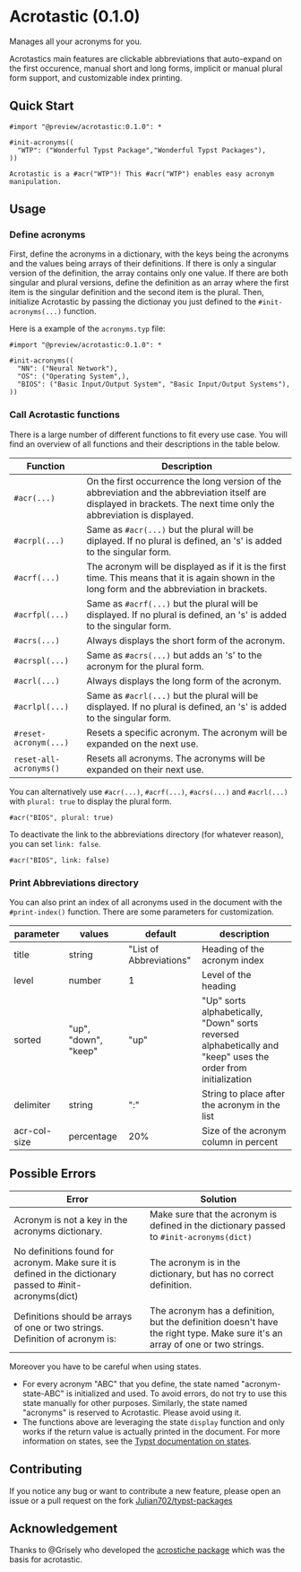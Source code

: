 # Acrotastic (0.1.0)

Manages all your acronyms for you.

Acrotastics main features are clickable abbreviations that auto-expand on the first occurence, manual short and long forms, implicit or manual plural form support, and customizable index printing.

## Quick Start

```
#import "@preview/acrotastic:0.1.0": *

#init-acronyms((
  "WTP": ("Wonderful Typst Package","Wonderful Typst Packages"),
))

Acrotastic is a #acr("WTP")! This #acr("WTP") enables easy acronym manipulation.
```

## Usage

### Define acronyms

First, define the acronyms in a dictionary, with the keys being the acronyms and the values being arrays of their definitions. If there is only a singular version of the definition, the array contains only one value. If there are both singular and plural versions, define the definition as an array where the first item is the singular definition and the second item is the plural.
Then, initialize Acrotastic by passing the dictionay you just defined to the `#init-acronyms(...)` function.

Here is a example of the `acronyms.typ` file:

```
#import "@preview/acrotastic:0.1.0": *

#init-acronyms((
  "NN": ("Neural Network"),
  "OS": ("Operating System",),
  "BIOS": ("Basic Input/Output System", "Basic Input/Output Systems"),
))
```

### Call Acrotastic functions

There is a large number of different functions to fit every use case. You will find an overview of all functions and their descriptions in the table below.

| Function               | Description                                                                                                                                                           |
| ---------------------- | --------------------------------------------------------------------------------------------------------------------------------------------------------------------- |
| `#acr(...)`            | On the first occurrence the long version of the abbreviation and the abbreviation itself are displayed in brackets. The next time only the abbreviation is displayed. |
| `#acrpl(...)`          | Same as `#acr(...)` but the plural will be diplayed. If no plural is defined, an 's' is added to the singular form.                                                   |
| `#acrf(...)`           | The acronym will be displayed as if it is the first time. This means that it is again shown in the long form and the abbreviation in brackets.                        |
| `#acrfpl(...)`         | Same as `#acrf(...)` but the plural will be displayed. If no plural is defined, an 's' is added to the singular form.                                                 |
| `#acrs(...)`           | Always displays the short form of the acronym.                                                                                                                        |
| `#acrspl(...)`         | Same as `#acrs(...)` but adds an 's' to the acronym for the plural form.                                                                                              |
| `#acrl(...)`           | Always displays the long form of the acronym.                                                                                                                         |
| `#acrlpl(...)`         | Same as `#acrl(...)` but the plural will be displayed. If no plural is defined, an 's' is added to the singular form.                                                 |
| `#reset-acronym(...)`  | Resets a specific acronym. The acronym will be expanded on the next use.                                                                                              |
| `reset-all-acronyms()` | Resets all acronyms. The acronyms will be expanded on their next use.                                                                                                 |

You can alternatively use `#acr(...)`, `#acrf(...)`, `#acrs(...)` and `#acrl(...)` with `plural: true` to display the plural form.

```
#acr("BIOS", plural: true)
```

To deactivate the link to the abbreviations directory (for whatever reason), you can set `link: false`.

```
#acr("BIOS", link: false)
```

### Print Abbreviations directory

You can also print an index of all acronyms used in the document with the `#print-index()` function. There are some parameters for customization.

| parameter    | values               | default                 | description                                                                                                   |
| ------------ | -------------------- | ----------------------- | ------------------------------------------------------------------------------------------------------------- |
| title        | string               | "List of Abbreviations" | Heading of the acronym index                                                                                  |
| level        | number               | 1                       | Level of the heading                                                                                          |
| sorted       | "up", "down", "keep" | "up"                    | "Up" sorts alphabetically, "Down" sorts reversed alphabetically and "keep" uses the order from initialization |
| delimiter    | string               | ":"                     | String to place after the acronym in the list                                                                 |
| acr-col-size | percentage           | 20%                     | Size of the acronym column in percent                                                                         |

## Possible Errors

| Error                                                                                                      | Solution                                                                                                                     |
| ---------------------------------------------------------------------------------------------------------- | ---------------------------------------------------------------------------------------------------------------------------- |
| Acronym is not a key in the acronyms dictionary.                                                           | Make sure that the acronym is defined in the dictionary passed to `#init-acronyms(dict)`                                     |
| No definitions found for acronym. Make sure it is defined in the dictionary passed to #init-acronyms(dict) | The acronym is in the dictionary, but has no correct definition.                                                             |
| Definitions should be arrays of one or two strings. Definition of acronym is:                              | The acronym has a definition, but the definition doesn't have the right type. Make sure it's an array of one or two strings. |

Moreover you have to be careful when using states.

- For every acronym "ABC" that you define, the state named "acronym-state-ABC" is initialized and used. To avoid errors, do not try to use this state manually for other purposes. Similarly, the state named "acronyms" is reserved to Acrotastic. Please avoid using it.
- The functions above are leveraging the state `display` function and only works if the return value is actually printed in the document. For more information on states, see the [Typst documentation on states](https://typst.app/docs/reference/introspection/state/).

## Contributing

If you notice any bug or want to contribute a new feature, please open an issue or a pull request on the fork [Julian702/typst-packages](https://github.com/Julian702/typst-packages?tab=readme-ov-file)

## Acknowledgement

Thanks to @Grisely who developed the [acrostiche package](https://typst.app/universe/package/acrostiche/) which was the basis for acrotastic.
